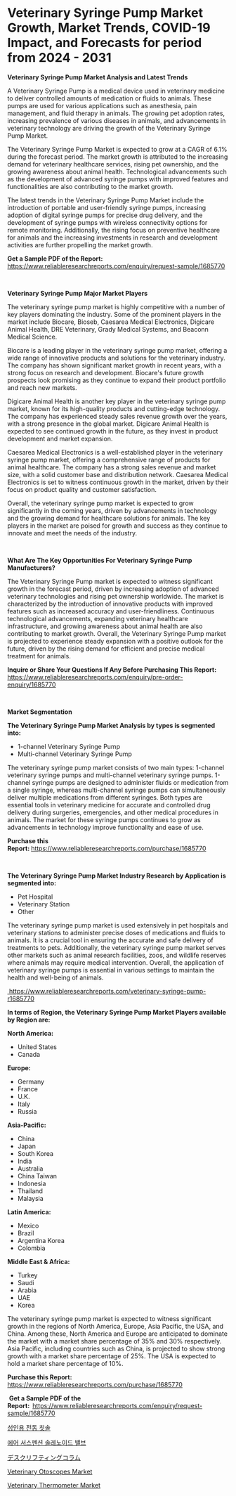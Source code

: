 <p><h1>Veterinary Syringe Pump Market Growth, Market Trends, COVID-19 Impact, and Forecasts for period from 2024 - 2031</h1></p><p><strong>Veterinary Syringe Pump Market Analysis and Latest Trends</strong></p>
<p><p>A Veterinary Syringe Pump is a medical device used in veterinary medicine to deliver controlled amounts of medication or fluids to animals. These pumps are used for various applications such as anesthesia, pain management, and fluid therapy in animals. The growing pet adoption rates, increasing prevalence of various diseases in animals, and advancements in veterinary technology are driving the growth of the Veterinary Syringe Pump Market.</p><p>The Veterinary Syringe Pump Market is expected to grow at a CAGR of 6.1% during the forecast period. The market growth is attributed to the increasing demand for veterinary healthcare services, rising pet ownership, and the growing awareness about animal health. Technological advancements such as the development of advanced syringe pumps with improved features and functionalities are also contributing to the market growth.</p><p>The latest trends in the Veterinary Syringe Pump Market include the introduction of portable and user-friendly syringe pumps, increasing adoption of digital syringe pumps for precise drug delivery, and the development of syringe pumps with wireless connectivity options for remote monitoring. Additionally, the rising focus on preventive healthcare for animals and the increasing investments in research and development activities are further propelling the market growth.</p></p>
<p><strong>Get a Sample PDF of the Report:&nbsp;</strong> <a href="https://www.reliableresearchreports.com/enquiry/request-sample/1685770">https://www.reliableresearchreports.com/enquiry/request-sample/1685770</a></p>
<p>&nbsp;</p>
<p><strong>Veterinary Syringe Pump Major Market Players</strong></p>
<p><p>The veterinary syringe pump market is highly competitive with a number of key players dominating the industry. Some of the prominent players in the market include Biocare, Bioseb, Caesarea Medical Electronics, Digicare Animal Health, DRE Veterinary, Grady Medical Systems, and Beaconn Medical Science.</p><p>Biocare is a leading player in the veterinary syringe pump market, offering a wide range of innovative products and solutions for the veterinary industry. The company has shown significant market growth in recent years, with a strong focus on research and development. Biocare's future growth prospects look promising as they continue to expand their product portfolio and reach new markets.</p><p>Digicare Animal Health is another key player in the veterinary syringe pump market, known for its high-quality products and cutting-edge technology. The company has experienced steady sales revenue growth over the years, with a strong presence in the global market. Digicare Animal Health is expected to see continued growth in the future, as they invest in product development and market expansion.</p><p>Caesarea Medical Electronics is a well-established player in the veterinary syringe pump market, offering a comprehensive range of products for animal healthcare. The company has a strong sales revenue and market size, with a solid customer base and distribution network. Caesarea Medical Electronics is set to witness continuous growth in the market, driven by their focus on product quality and customer satisfaction.</p><p>Overall, the veterinary syringe pump market is expected to grow significantly in the coming years, driven by advancements in technology and the growing demand for healthcare solutions for animals. The key players in the market are poised for growth and success as they continue to innovate and meet the needs of the industry.</p></p>
<p>&nbsp;</p>
<p><strong>What Are The Key Opportunities For Veterinary Syringe Pump Manufacturers?</strong></p>
<p><p>The Veterinary Syringe Pump market is expected to witness significant growth in the forecast period, driven by increasing adoption of advanced veterinary technologies and rising pet ownership worldwide. The market is characterized by the introduction of innovative products with improved features such as increased accuracy and user-friendliness. Continuous technological advancements, expanding veterinary healthcare infrastructure, and growing awareness about animal health are also contributing to market growth. Overall, the Veterinary Syringe Pump market is projected to experience steady expansion with a positive outlook for the future, driven by the rising demand for efficient and precise medical treatment for animals.</p></p>
<p><strong>Inquire or Share Your Questions If Any Before Purchasing This Report:</strong> <a href="https://www.reliableresearchreports.com/enquiry/pre-order-enquiry/1685770">https://www.reliableresearchreports.com/enquiry/pre-order-enquiry/1685770</a></p>
<p>&nbsp;</p>
<p><strong>Market Segmentation</strong></p>
<p><strong>The Veterinary Syringe Pump Market Analysis by types is segmented into:</strong></p>
<p><ul><li>1-channel Veterinary Syringe Pump</li><li>Multi-channel Veterinary Syringe Pump</li></ul></p>
<p><p>The veterinary syringe pump market consists of two main types: 1-channel veterinary syringe pumps and multi-channel veterinary syringe pumps. 1-channel syringe pumps are designed to administer fluids or medication from a single syringe, whereas multi-channel syringe pumps can simultaneously deliver multiple medications from different syringes. Both types are essential tools in veterinary medicine for accurate and controlled drug delivery during surgeries, emergencies, and other medical procedures in animals. The market for these syringe pumps continues to grow as advancements in technology improve functionality and ease of use.</p></p>
<p><strong>Purchase this Report:&nbsp;</strong><a href="https://www.reliableresearchreports.com/purchase/1685770">https://www.reliableresearchreports.com/purchase/1685770</a></p>
<p>&nbsp;</p>
<p><strong>The Veterinary Syringe Pump Market Industry Research by Application is segmented into:</strong></p>
<p><ul><li>Pet Hospital</li><li>Veterinary Station</li><li>Other</li></ul></p>
<p><p>The veterinary syringe pump market is used extensively in pet hospitals and veterinary stations to administer precise doses of medications and fluids to animals. It is a crucial tool in ensuring the accurate and safe delivery of treatments to pets. Additionally, the veterinary syringe pump market serves other markets such as animal research facilities, zoos, and wildlife reserves where animals may require medical intervention. Overall, the application of veterinary syringe pumps is essential in various settings to maintain the health and well-being of animals.</p></p>
<p><a href="https://www.reliableresearchreports.com/veterinary-syringe-pump-r1685770">&nbsp;https://www.reliableresearchreports.com/veterinary-syringe-pump-r1685770</a></p>
<p><strong>In terms of Region, the Veterinary Syringe Pump Market Players available by Region are:</strong></p>
<p>
    <p> <strong> North America: </strong>
        <ul>
            <li>United States</li>
            <li>Canada</li>
        </ul>
        </p> 
    <p> <strong> Europe: </strong>
        <ul>
            <li>Germany</li>
            <li>France</li>
            <li>U.K.</li>
            <li>Italy</li>
            <li>Russia</li>
        </ul>
        </p> 
    <p> <strong> Asia-Pacific: </strong>
        <ul>
            <li>China</li>
            <li>Japan</li>
            <li>South Korea</li>
            <li>India</li>
            <li>Australia</li>
            <li>China Taiwan</li>
            <li>Indonesia</li>
            <li>Thailand</li>
            <li>Malaysia</li>
        </ul>
        </p> 
    <p> <strong> Latin America: </strong>
        <ul>
            <li>Mexico</li>
            <li>Brazil</li>
            <li>Argentina Korea</li>
            <li>Colombia</li>
        </ul>
        </p> 
    <p> <strong> Middle East & Africa: </strong>
        <ul>
            <li>Turkey</li>
            <li>Saudi</li>
            <li>Arabia</li>
            <li>UAE</li>
            <li>Korea</li>
        </ul>
    </p>
    </p>
<p><p>The veterinary syringe pump market is expected to witness significant growth in the regions of North America, Europe, Asia Pacific, the USA, and China. Among these, North America and Europe are anticipated to dominate the market with a market share percentage of 35% and 30% respectively. Asia Pacific, including countries such as China, is projected to show strong growth with a market share percentage of 25%. The USA is expected to hold a market share percentage of 10%.</p></p>
<p><strong>Purchase this Report: </strong><a href="https://www.reliableresearchreports.com/purchase/1685770">https://www.reliableresearchreports.com/purchase/1685770</a></p>
<p>&nbsp;<strong>Get a Sample PDF of the Report:&nbsp;&nbsp;</strong><a href="https://www.reliableresearchreports.com/enquiry/request-sample/1685770">https://www.reliableresearchreports.com/enquiry/request-sample/1685770</a></p>
<p><strong></strong></p>
<p><p><a href="https://github.com/OwenHamiytll568745/Market-Research-Report-List-1/blob/main/356133143551.md">성인용 전동 칫솔</a></p><p><a href="https://github.com/brendon65677/Market-Research-Report-List-1/blob/main/551537043552.md">에어 서스펜션 솔레노이드 밸브</a></p><p><a href="https://github.com/oqoeusbvpadwjs08/Market-Research-Report-List-2/blob/main/959893248922.md">デスクリフティングコラム</a></p><p><a href="https://github.com/seekum/Market-Research-Report-List-2/blob/main/veterinary-otoscopes-market.md">Veterinary Otoscopes Market</a></p><p><a href="https://github.com/nancykennedykellievqfqt2/Market-Research-Report-List-2/blob/main/veterinary-thermometer-market.md">Veterinary Thermometer Market</a></p></p>